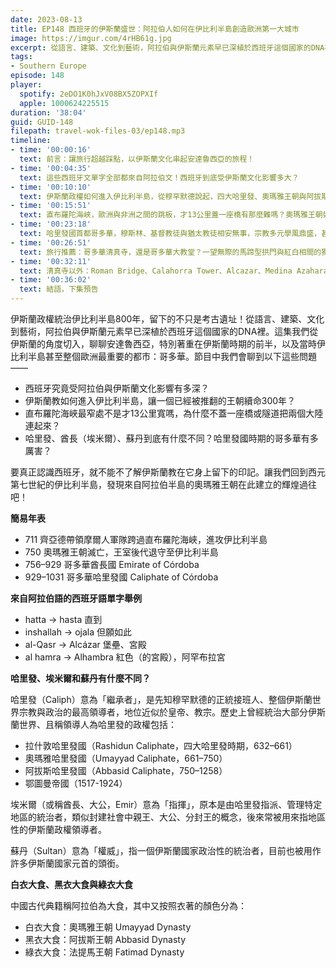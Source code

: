 ```yaml
---
date: 2023-08-13
title: EP148 西班牙的伊斯蘭盛世：阿拉伯人如何在伊比利半島創造歐洲第一大城市
image: https://imgur.com/4rHB61g.jpg
excerpt: 從語言、建築、文化到藝術，阿拉伯與伊斯蘭元素早已深植於西班牙這個國家的DNA裡。伊斯蘭統治下的哥多華酋長國與哈里發國有多厲害？讓我們回到西元第七世紀的伊比利半島，發現來自阿拉伯半島的奧瑪雅王朝在此建立的輝煌過往吧！
tags:
- Southern Europe
episode: 148
player:
  spotify: 2eDO1K0hJxV08BX5ZOPXIf
  apple: 1000624225515
duration: '38:04'
guid: GUID-148
filepath: travel-wok-files-03/ep148.mp3
timeline:
- time: '00:00:16'
  text: 前言：讓旅行超越踩點，以伊斯蘭文化串起安達魯西亞的旅程！
- time: '00:04:35'
  text: 這些西班牙文單字全部都來自阿拉伯文！西班牙到底受伊斯蘭文化影響多大？
- time: '00:10:10'
  text: 伊斯蘭政權如何進入伊比利半島，從穆罕默德說起，四大哈里發、奧瑪雅王朝與阿拔斯王朝
- time: '00:15:51'
  text: 直布羅陀海峽，歐洲與非洲之間的跳板，才13公里蓋一座橋有那麼難嗎？奧瑪雅王朝如何開啟伊比利半島的伊斯蘭時代
- time: '00:23:18'
  text: 哈里發國首都哥多華，穆斯林、基督教徒與猶太教徒相安無事，宗教多元學風鼎盛，甚至一度超越君士坦丁堡？
- time: '00:26:51'
  text: 旅行推薦：哥多華清真寺，還是哥多華大教堂？一望無際的馬蹄型拱門與紅白相間的獨特結構
- time: '00:32:11'
  text: 清真寺以外：Roman Bridge、​​Calahorra Tower、Alcazar、Medina Azahara
- time: '00:36:02'
  text: 結語，下集預告
---
```

伊斯蘭政權統治伊比利半島800年，留下的不只是考古遺址！從語言、建築、文化到藝術，阿拉伯與伊斯蘭元素早已深植於西班牙這個國家的DNA裡。這集我們從伊斯蘭的角度切入，聊聊安達魯西亞，特別著重在伊斯蘭時期的前半，以及當時伊比利半島甚至整個歐洲最重要的都市：哥多華。節目中我們會聊到以下這些問題——

* 西班牙究竟受阿拉伯與伊斯蘭文化影響有多深？
* 伊斯蘭教如何進入伊比利半島，讓一個已經被推翻的王朝續命300年？
* 直布羅陀海峽最窄處不是才13公里寬嗎，為什麼不蓋一座橋或隧道把兩個大陸連起來？
* 哈里發、酋長（埃米爾）、蘇丹到底有什麼不同？哈里發國時期的哥多華有多厲害？

要真正認識西班牙，就不能不了解伊斯蘭教在它身上留下的印記。讓我們回到西元第七世紀的伊比利半島，發現來自阿拉伯半島的奧瑪雅王朝在此建立的輝煌過往吧！

**簡易年表**

* 711 齊亞德帶領摩爾人軍隊跨過直布羅陀海峽，進攻伊比利半島
* 750 奧瑪雅王朝滅亡，王室後代退守至伊比利半島
* 756–929 哥多華酋長國 Emirate of Córdoba
* 929–1031 哥多華哈里發國 Caliphate of Córdoba 

**來自阿拉伯語的西班牙語單字舉例**

* hatta → hasta 直到
* inshallah → ojala 但願如此
* al-Qasr → Alcázar 堡壘、宮殿
* al hamra → Alhambra 紅色（的宮殿），阿罕布拉宮

**哈里發、埃米爾和蘇丹有什麼不同？**

哈里發（Caliph）意為「繼承者」，是先知穆罕默德的正統接班人、整個伊斯蘭世界宗教與政治的最高領導者，地位近似於皇帝、教宗。歷史上曾經統治大部分伊斯蘭世界、且稱領導人為哈里發的政權包括：

* 拉什敦哈里發國（Rashidun Caliphate，四大哈里發時期，632–661）
* 奧瑪雅哈里發國（Umayyad Caliphate，661–750）
* 阿拔斯哈里發國（Abbasid Caliphate，750–1258）
* 鄂圖曼帝國（1517-1924）

埃米爾（或稱酋長、大公，Emir）意為「指揮」，原本是由哈里發指派、管理特定地區的統治者，類似封建社會中親王、大公、分封王的概念，後來常被用來指地區性的伊斯蘭政權領導者。

蘇丹（Sultan）意為「權威」，指一個伊斯蘭國家政治性的統治者，目前也被用作許多伊斯蘭國家元首的頭銜。

**白衣大食、黑衣大食與綠衣大食**

中國古代典籍稱阿拉伯為大食，其中又按照衣著的顏色分為：

* 白衣大食：奧瑪雅王朝 Umayyad Dynasty
* 黑衣大食：阿拔斯王朝 Abbasid Dynasty
* 綠衣大食：法提馬王朝 Fatimad Dynasty